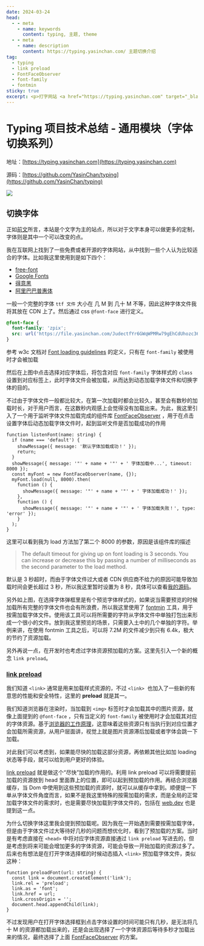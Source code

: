 ```yaml
---
date: 2024-03-24
head:
  - - meta
    - name: keywords
      content: typing, 主题, theme
  - - meta
    - name: description
      content: https://typing.yasinchan.com/ 主题切换介绍
tag:
  - typing
  - link preload
  - FontFaceObserver
  - font-family
  - fontmin
sticky: true
excerpt: <p>打字网站 <a href="https://typing.yasinchan.com" target="_blank">Typing</a> 字体切换逻辑介绍</p>
---
```


# Typing 项目技术总结 - 通用模块（字体切换系列）

地址：[https://typing.yasinchan.com](https://typing.yasinchan.com)

源码：[https://github.com/YasinChan/typing](https://github.com/YasinChan/typing)

![](https://file.yasinchan.com/Ah4n6YhrHtTazLbAGidp2oNzwttOiUFb/766579006.png)

## 切换字体

正如[前文](/post/typing-intr.html)所言，本站是个文字为主的站点，所以对于文字本身可以做更多的定制，字体则是其中一个可以改变的点。

我在互联网上找到了一些免费或者开源的字体网站，从中找到一些个人认为比较适合的字体。比如我这里使用到是如下四个：

- [free-font](https://wordshub.github.io/free-font/)
- [Google Fonts](https://fonts.google.com/)
- [得意黑](https://github.com/atelier-anchor/smiley-sans)
- [阿里巴巴普惠体](https://fonts.alibabagroup.com/#/home)

一般一个完整的字体 `ttf 文件` 大小在 几 M 到 几十 M 不等，因此这种字体文件我将其放在 CDN 上了。然后通过 css `@font-face` 进行定义。

```css
@font-face {
  font-family: 'zpix';
  src: url('https://file.yasinchan.com/JudectfYr6GWqWPMRw79gEhCdUhozc36/zpix.ttf');
}
```

参考 w3c 文档对 [Font loading guidelines](https://www.w3.org/TR/css-fonts-3/?spm=5176.28103460.0.0.297c3f99aJeEs1#font-face-loading) 的定义，只有在 `font-family` 被使用时才会被加载

然后在上图中点击选择对应字体后，将包含对应 `font-family` 字体样式的 `class` 设置到对应标签上，此时字体文件会被加载，从而达到动态加载字体文件和切换字体的目的。

不过由于字体文件一般都比较大，在第一次加载时都会比较久，甚至会有数秒的加载时长，对于用户而言，在这数秒内观感上会觉得没有加载出来。为此，我这里引入了一个用于监听字体文件加载完成的组件库 [FontFaceObserver](https://github.com/bramstein/fontfaceobserver) ，用于在点击设置字体后动态加载字体文件时，起到监听文件是否加载成功的作用

```tsx
function listenFont(name: string) {
  if (name === 'default') {
    showMessage({ message: '默认字体加载成功！' });
    return;
  }
  showMessage({ message: '"' + name + '"' + ' 字体加载中...', timeout: 8000 });
  const myFont = new FontFaceObserver(name, {});
  myFont.load(null, 8000).then(
    function () {
      showMessage({ message: '"' + name + '"' + ' 字体加载成功！' });
    },
    function () {
      showMessage({ message: '"' + name + '"' + ' 字体加载失败！', type: 'error' });
    }
  );
}
```

这里可以看到我为 load 方法加了第二个 8000 的参数，原因是该组件库的描述

> The default timeout for giving up on font loading is 3 seconds. You can increase or decrease this by passing a number of milliseconds as the second parameter to the load method.

默认是 3 秒超时，而由于字体文件过大或者 CDN 供应商不给力的原因可能导致加载时间会更长超过 3 秒，所以我这里暂时设置为 8 秒，具体可以查看[我的源码](https://github.com/YasinChan/typing/blob/877a7a77a399bf492c31af0fb7cf9c8280ac20ad/src/App.vue#L169C1-L184C2)。

另外如上图，在选择字体弹框里是有个预览字体样式的，如果说当需要预览的时候加载所有完整的字体文件也会有所浪费，所以我这里使用了 [fontmin](https://github.com/ecomfe/fontmin) 工具，用于按需加载字体文件。使用该工具可以将所需要的字符从字体文件中单独打包出来形成一个很小的文件。放到我这里预览的场景，只需要入土中的几个单独的字符。举例来讲，在使用 fontmin 工具之后，可以将 7.2M 的文件减少到只有 6.4k，极大的节约了资源加载。

另外再说一点，在开发时也考虑过字体资源预加载的方案。这里先引入一个新的概念 `link preload`。

### [link preload](https://html.spec.whatwg.org/multipage/links.html#link-type-preload)

我们知道 `<link>` 通常是用来加载样式资源的，不过 `<link>`  也加入了一些新的有意思的性能和安全特性，这里的 **preload** 就是其一。

我们知道浏览器在渲染时，当加载到 `<img>` 标签时才会加载其中的图片资源，就像上面提到的 `@font-face` ，只有当定义的 `font-family` 被使用时才会加载其对应的字体资源。基于[浏览器的工作原理](https://web.dev/articles/critical-rendering-path?spm=5176.28103460.0.0.74fb3f99KEeKuS&hl=zh-cn)，这意味着这些资源只有当执行到对应位置才会加载所需资源，从用户层面讲，视觉上就是图片资源滞后加载或者字体会跳一下加载。

对此我们可以考虑到，如果能尽快的加载这部分资源，再依赖其他比如加 loading 状态等手段，就可以给到用户更好的体验。

[link preload](https://html.spec.whatwg.org/multipage/links.html#link-type-preload) 就是做这个“尽快”加载的作用的。利用 link preload 可以将需要提前加载的资源放到 head 里面靠上的位置，即可以起到预加载的作用。再结合浏览器缓存，当 Dom 中使用到这些预加载的资源时，就可以从缓存中拿到。顺便提一下单从字体文件角度而言，如果不是我这里特殊的按需加载的需求，而是全局的正常加载字体文件的需求时，也是需要尽快加载到字体文件的，包括在 [web.dev](https://web.dev/articles/codelab-preload-web-fonts?hl=zh-cn) 也是提到这一点。

为什么切换字体这里我会提到预加载呢。因为我在一开始遇到需要按需加载字体，但是由于字体文件过大等待好几秒的问题而想优化时，看到了预加载的方案。当时是有考虑直接在 `<head>` 中将对应字体资源直接通过 `link preload` 写进去的，但是考虑到将来可能会增加更多的字体资源，可能会导致一开始加载的资源过多了。后来也有想法是在打开字体选择框的时候动态插入 `<link>` 预加载字体文件，类似这种：

```tsx
function preloadFont(url: string) {
  const link = document.createElement('link');
  link.rel = 'preload';
  link.as = 'font';
  link.href = url;
  link.crossOrigin = '';
  document.head.appendChild(link);
}
```

不过发现用户在打开字体选择框到点击字体设置的时间可能只有几秒，是无法将几十 M 的资源都加载出来的，还是会出现选择了一个字体资源后等待多秒才加载出来的情况，最终选择了上面 [FontFaceObserver](https://github.com/bramstein/fontfaceobserver) 的方案。
